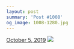 ```yaml
---
layout: post
summary: 'Post #1008'
og_image: 1008-1280.jpg
---
```


<p>
  <time>
    <a href="/1008">October 5, 2019</a>
  </time>
  <a href="/1008">
    <img src="{{ site.assets_url }}/1008-640.jpg" srcset="{{ site.assets_url }}/1008-320.jpg 320w, {{ site.assets_url }}/1008-640.jpg 640w, {{ site.assets_url }}/1008-960.jpg 960w, {{ site.assets_url }}/1008-1280.jpg 1280w" sizes="(min-width: 700px) 50vw, calc(100vw - 2rem)" />
  </a>
</p>
